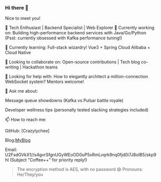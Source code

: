 ### Hi there 👋

Nice to meet you!


🚀 Tech Enthusiast | Backend Specialist | Web Explorer
🔭 Currently working on: Building high-performance backend services with Java/Go/Python (Psst: currently obsessed with Kafka performance tuning!)

🌱 Currently learning: Full-stack wizardry! Vue3 + Spring Cloud Alibaba + Cloud Native

👯 Looking to collaborate on: Open-source contributions | Tech blog co-writing | Hackathon teams

🤔 Looking for help with: How to elegantly architect a million-connection WebSocket system? Mentors welcome!

💬 Ask me about:

Message queue showdowns (Kafka vs Pulsar battle royale)

Developer wellness tips (personally tested slacking strategies included)

📫 How to reach me:

GitHub: [Crazylychee]

Blog:[MyBlog](crazylychee.github.io)

Email: U2FsdGVkX1//s4gvrSfgnUGyWEoOD0uP5xRmLvqrk9nq0fjd0i7J8oIB5/skp9hI (Subject "Coffee++" for priority reply!)
> The encryption method is AES, with no password
😄 Pronouns: He/They/you




<!-- ![Anurag's GitHub stats](https://github-readme-stats.vercel.app/api?username=Crazylychee&count_private=true)  -->
